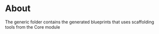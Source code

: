 # About

The generic folder contains the generated blueprints that uses scaffolding tools from the Core module

